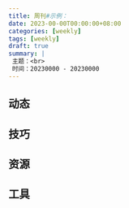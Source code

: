 ```yaml
---
title: 周刊#示例：
date: 2023-00-00T00:00:00+08:00
categories: [weekly]
tags: [weekly]
draft: true
summary: |
 主题：<br>
 时间：20230000 - 20230000
---
```




## 动态

## 技巧



## 资源



## 工具

